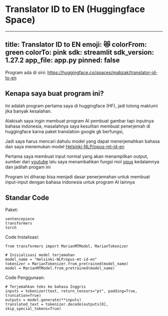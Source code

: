 # Translator ID to EN (Huggingface Space)

---
title: Translator ID to EN
emoji: 😻
colorFrom: green
colorTo: pink
sdk: streamlit
sdk_version: 1.27.2
app_file: app.py
pinned: false
---

Program ada di sini: https://huggingface.co/spaces/mabzak/translator-id-to-en

## Kenapa saya buat program ini?
Ini adalah program pertama saya di huggingface (HF), jadi tolong maklumi jika banyak kesalahan.

Alakisah saya ingin membuat program AI pembuat gambar tapi inputnya bahasa indonesia, masalahnya saya kesulitan membuat penerjemah di huggingface karna paket translation google gk berfungsi, 

Jadi saya harus mencari dahulu model yang dapat menerjemahkan bahasa dan saya menemukan model
[Helsinki-NLP/opus-mt-id-en](https://huggingface.co/Helsinki-NLP/opus-mt-id-en)

Pertama saya membuat input normal yang akan menampilkan output, sumber dari [youtube](https://www.youtube.com/watch?v=3bSVKNKb_PY&ab_channel=HuggingFace)
lalu saya menambahkan fungsi mol [opus](https://huggingface.co/Helsinki-NLP/opus-mt-id-en) kedalamnya dan jadilah progam ini

Program ini diharap bisa menjadi dasar penerjemahan untuk membuat input-input dengan bahasa indonesia untuk program AI lainnya

## Standar Code

Paket:
```
sentencepiece
transformers
torch
```

Code Instalisasi:
```
from transformers import MarianMTModel, MarianTokenizer

# Inisialisasi model terjemahan
model_name = "Helsinki-NLP/opus-mt-id-en"
tokenizer = MarianTokenizer.from_pretrained(model_name)
model = MarianMTModel.from_pretrained(model_name)
```

Code Penggunaan:
```
# Terjemahkan teks ke bahasa Inggris
inputs = tokenizer(text, return_tensors="pt", padding=True, truncation=True)
outputs = model.generate(**inputs)
translated_text = tokenizer.decode(outputs[0], skip_special_tokens=True)
```
